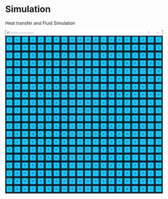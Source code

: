 # Simulation
Heat transfer and Fluid Simulation


![Simulation](Boltzman-Distribution/screenshot.jpg)
